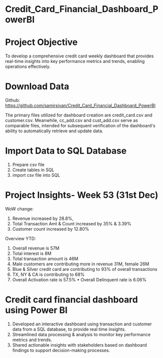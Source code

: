 # Credit_Card_Financial_Dashboard_PowerBI

# Project Objective
 To develop a comprehensive credit card weekly
 dashboard that provides real-time insights into key
 performance metrics and trends, enabling
 operations effectively.

# Download Data
 Github:
 https://github.com/samirsivan/Credit_Card_Financial_Dashboard_PowerBI

The primary files utilized for dashboard creation are credit_card.csv and customer.csv. Meanwhile, cc_add.csv and cust_add.csv serve as comparable files, intended for subsequent verification of the dashboard's ability to automatically retrieve and update data.

# Import Data to SQL Database
 1. Prepare csv file 
 2. Create tables in SQL 
 3. import csv file into SQL

# Project Insights- Week 53 (31st Dec)

WoW change:
1. Revenue increased by 28.8%, 
2. Total Transaction Amt & Count increased by 35%  &  3.39% 
3. Customer count increased by 12.80% 

Overview YTD:
1. Overall revenue is 57M 
2. Total interest is 8M 
3. Total transaction amount is 46M 
4. Male customers are contributing more in revenue 31M, female 26M 
5. Blue & Silver credit card are contributing to 93% of overall transactions 
6. TX, NY & CA is contributing to 68% 
7. Overall Activation rate is 57.5% • Overall Delinquent rate is 6.06%

# Credit card financial dashboard using Power BI
 1. Developed an interactive dashboard using transaction
   and customer data from a SQL database, to provide real
   time insights.
 2. Streamlined data processing & analysis to monitor key
   performance metrics and trends.
 3. Shared actionable insights with stakeholders based on
   dashboard findings to support decision-making processes.
